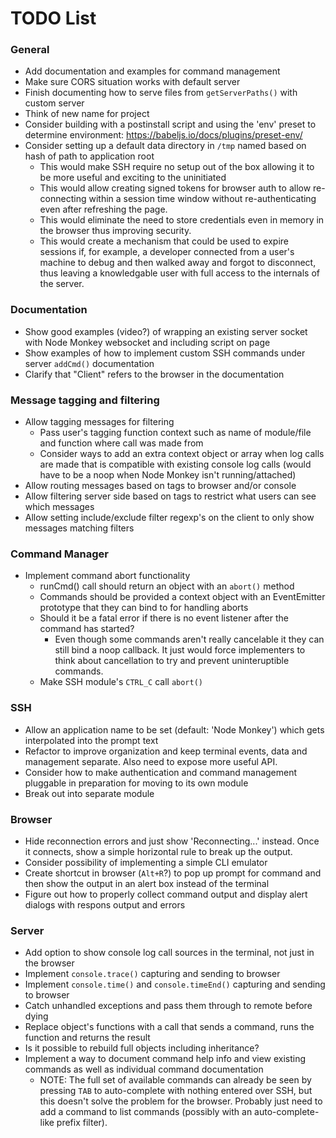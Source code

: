 # TODO List

### General

- Add documentation and examples for command management
- Make sure CORS situation works with default server
- Finish documenting how to serve files from `getServerPaths()` with custom server
- Think of new name for project
- Consider building with a postinstall script and using the 'env' preset to determine environment: <https://babeljs.io/docs/plugins/preset-env/>
- Consider setting up a default data directory in `/tmp` named based on hash of path to application root
  - This would make SSH require no setup out of the box allowing it to be more useful and exciting to the uninitiated
  - This would allow creating signed tokens for browser auth to allow re-connecting within a session time window without re-authenticating even after refreshing the page.
  - This would eliminate the need to store credentials even in memory in the browser thus improving security.
  - This would create a mechanism that could be used to expire sessions if, for example, a developer connected from a user's machine to debug and then walked away and forgot to disconnect, thus leaving a knowledgable user with full access to the internals of the server.

### Documentation

- Show good examples (video?) of wrapping an existing server socket with Node Monkey websocket and including script on page
- Show examples of how to implement custom SSH commands under server `addCmd()` documentation
- Clarify that "Client" refers to the browser in the documentation

### Message tagging and filtering

- Allow tagging messages for filtering
  - Pass user's tagging function context such as name of module/file and function where call was made from
  - Consider ways to add an extra context object or array when log calls are made that is compatible with existing console log calls (would have to be a noop when Node Monkey isn't running/attached)
- Allow routing messages based on tags to browser and/or console
- Allow filtering server side based on tags to restrict what users can see which messages
- Allow setting include/exclude filter regexp's on the client to only show messages matching filters

### Command Manager

- Implement command abort functionality
  - runCmd() call should return an object with an `abort()` method
  - Commands should be provided a context object with an EventEmitter prototype that they can bind to for handling aborts
  - Should it be a fatal error if there is no event listener after the command has started?
    - Even though some commands aren't really cancelable it they can still bind a noop callback. It just would force implementers to think about cancellation to try and prevent uninteruptible commands.
  - Make SSH module's `CTRL_C` call `abort()`

### SSH

- Allow an application name to be set (default: 'Node Monkey') which gets interpolated into the prompt text
- Refactor to improve organization and keep terminal events, data and management separate. Also need to expose more useful API.
- Consider how to make authentication and command management pluggable in preparation for moving to its own module
- Break out into separate module

### Browser

- Hide reconnection errors and just show 'Reconnecting...' instead. Once it connects, show a simple horizontal rule to break up the output.
- Consider possibility of implementing a simple CLI emulator
- Create shortcut in browser (`Alt+R`?) to pop up prompt for command and then show the output in an alert box instead of the terminal
- Figure out how to properly collect command output and display alert dialogs with respons output and errors

### Server

- Add option to show console log call sources in the terminal, not just in the browser
- Implement `console.trace()` capturing and sending to browser
- Implement `console.time()` and `console.timeEnd()` capturing and sending to browser
- Catch unhandled exceptions and pass them through to remote before dying
- Replace object's functions with a call that sends a command, runs the function and returns the result
- Is it possible to rebuild full objects including inheritance?
- Implement a way to document command help info and view existing commands as well as individual command documentation
  - NOTE: The full set of available commands can already be seen by pressing `TAB` to auto-complete with nothing entered over SSH, but this doesn't solve the problem for the browser. Probably just need to add a command to list commands (possibly with an auto-complete-like prefix filter).
